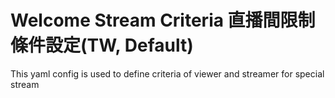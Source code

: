 # Welcome Stream Criteria 直播間限制條件設定(TW, Default)

This yaml config is used to define criteria of viewer and streamer for special stream
